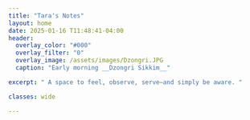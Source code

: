 ```yaml
---
title: "Tara's Notes"
layout: home
date: 2025-01-16 T11:48:41-04:00
header:
  overlay_color: "#000"
  overlay_filter: "0" 
  overlay_image: /assets/images/Dzongri.JPG 
  caption: "Early morning __Dzongri Sikkim__"

excerpt: " A space to feel, observe, serve—and simply be aware. "

classes: wide

---
```

